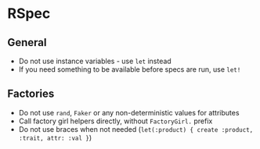RSpec
=====

General
-------

* Do not use instance variables - use `let` instead
* If you need something to be available before specs are run, use `let!`

Factories
---------

* Do not use `rand`, `Faker` or any non-deterministic values for attributes
* Call factory girl helpers directly, without `FactoryGirl.` prefix
* Do not use braces when not needed (`let(:product) { create :product, :trait, attr: :val }`)
